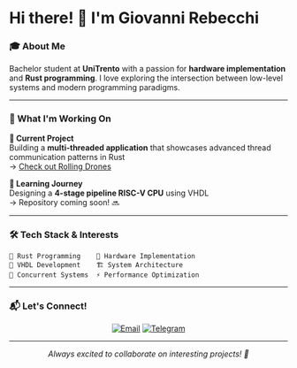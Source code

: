 # Hi there! 👋 I'm Giovanni Rebecchi

### 🎓 About Me
Bachelor student at **UniTrento** with a passion for **hardware implementation** and **Rust programming**. I love exploring the intersection between low-level systems and modern programming paradigms.

---

### 🚀 What I'm Working On

**🔭 Current Project**  
Building a **multi-threaded application** that showcases advanced thread communication patterns in Rust  
→ [Check out Rolling Drones](https://github.com/giorebecchi/Rolling_Drones.git)

**🌱 Learning Journey**  
Designing a **4-stage pipeline RISC-V CPU** using VHDL  
→ Repository coming soon! 🔜

---

### 🛠️ Tech Stack & Interests

```
🦀 Rust Programming    🔧 Hardware Implementation
💾 VHDL Development    🏗️ System Architecture
🧵 Concurrent Systems  ⚡ Performance Optimization
```

---

### 📬 Let's Connect!

<div align="center">

[![Email](https://img.shields.io/badge/Email-giovanni.rebecchi04%40gmail.com-red?style=for-the-badge&logo=gmail&logoColor=white)](mailto:giovanni.rebecchi04@gmail.com)
[![Telegram](https://img.shields.io/badge/Telegram-@giovanni_rebecchi-blue?style=for-the-badge&logo=telegram&logoColor=white)](https://t.me/giovanni_rebecchi)

</div>

---

<div align="center">
  <i>Always excited to collaborate on interesting projects! 🚀</i>
</div>

